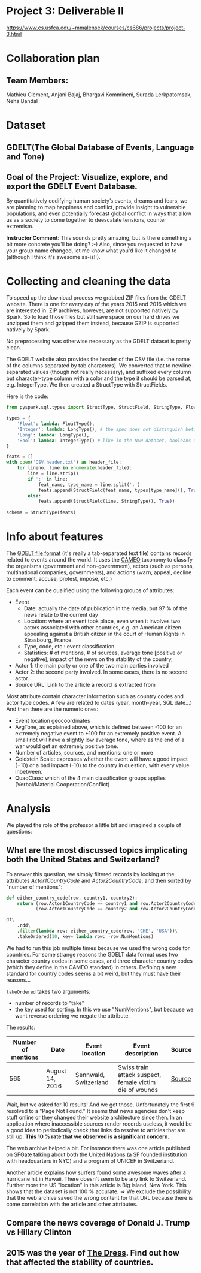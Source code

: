 # Project 3: Deliverable II

https://www.cs.usfca.edu/~mmalensek/courses/cs686/projects/project-3.html

# Collaboration plan
## Team Members:
Mathieu Clement,
Anjani Bajaj,
Bhargavi Kommineni,
Surada Lerkpatomsak,
Neha Bandal

# Dataset 
## GDELT(The Global Database of Events, Language and Tone)
## Goal of the Project: Visualize, explore, and export the GDELT Event Database.
By quantitatively codifying human society’s events, dreams and fears,  we are planning to map happiness and conflict, provide insight to vulnerable populations, and even potentially forecast global conflict in ways that allow us as a society to come together to deescalate tensions, counter extremism.

**Instructor Comment**: This sounds pretty amazing, but is there something a bit more concrete you'll be doing? :-) Also, since you requested to have your group name changed, let me know what you'd like it changed to (although I think it's awesome as-is!!).

# Collecting and cleaning the data

To speed up the download process we grabbed ZIP files from the GDELT website.
There is one for every day of the years 2015 and 2016 which we are interested in.
ZIP archives, however, are not supported natively by Spark.
So to load those files but still save space on our hard drives we unzipped them and gzipped them instead, because GZIP is supported natively by Spark.

No preprocessing was otherwise necessary as the GDELT dataset is pretty clean.

The GDELT website also provides the header of the CSV file (i.e. the name of the columns separated by tab characters). We converted that to newline-separated values (though not really necessary), and suffixed every column but character-type column with a color and the type it should be parsed at, e.g. IntegerType.
We then created a StructType with StructFields.

Here is the code:

```python
from pyspark.sql.types import StructType, StructField, StringType, FloatType, LongType, IntegerType, BooleanType

types = {
    'Float': lambda: FloatType(),
    'Integer': lambda: LongType(), # the spec does not distinguish between integer and long, so long it is
    'Long': lambda: LongType(),
    'Bool': lambda: IntegerType() # like in the NAM dataset, booleans are expressed as numbers (0 and 1)
}

feats = []
with open('CSV.header.txt') as header_file:
    for lineno, line in enumerate(header_file):
        line = line.strip()
        if ':' in line:
            feat_name, type_name = line.split(':')
            feats.append(StructField(feat_name, types[type_name](), True))
        else:
            feats.append(StructField(line, StringType(), True))
            
schema = StructType(feats)
```

# Info about features

The [GDELT file format](http://data.gdeltproject.org/documentation/GDELT-Data_Format_Codebook.pdf) (it's really a tab-separated text file) contains records related to events around the world. It uses the [CAMEO](http://data.gdeltproject.org/documentation/CAMEO.Manual.1.1b3.pdf) taxonomy to classify the organisms (government and non-government), actors (such as persons, multinational companies, governments), and actions (warn, appeal, decline to comment, accuse, protest, impose,  etc.)

Each event can be qualified using the following groups of attributes:

  - Event 
    * Date: actually the date of publication in the media, but 97 % of the news relate to the current day
    * Location: where an event took place, even when it involves two actors associated with other countries, e.g. an American citizen appealing against a British citizen in the court of Human Rights in Strasbourg, France.
    * Type, code, etc.: event classification
    * Statistics: # of mentions, # of sources, average tone \[positive or negative\], impact of the news on the stability of the country, 
  - Actor 1: the main party or one of the two main parties involved
  - Actor 2: the second party involved. In some cases, there is no second actor.
  - Source URL: Link to the article a record is extracted from
 
Most attribute contain character information such as country codes and actor type codes.
A few are related to dates (year, month-year, SQL date...)
And then there are the numeric ones:

  - Event location geocoordinates
  - AvgTone, as explained above, which is defined between -100 for an extremely negative event to +100 for an extremely positive event. A small riot will have a slightly low average tone, where as the end of a war would get an extremely positive tone.
  - Number of articles, sources, and mentions: one or more
  - Goldstein Scale: expresses whether the event will have a good impact (+10) or a bad impact (-10) to the country in question, with every value inbetween.
  - QuadClass: which of the 4 main classification groups applies (Verbal/Material Cooperation/Conflict)

# Analysis

We played the role of the professor a little bit and imagined a couple of questions:

## What are the most discussed topics implicating both the United States and Switzerland?

To answer this question, we simply filtered records by looking at the attributes *Actor1CountryCode* and *Actor2CountryCode*, and then sorted by "number of mentions":

```python
def either_country_code(row, country1, country2):
    return (row.Actor1CountryCode == country1 and row.Actor2CountryCode == country2) or\
           (row.Actor1CountryCode == country2 and row.Actor2CountryCode == country1)

df\
    .rdd\
    .filter(lambda row: either_country_code(row, 'CHE', 'USA'))\
    .takeOrdered(10, key= lambda row: -row.NumMentions)
```

We had to run this job multiple times because we used the wrong code for countries. For some strange reasons the GDELT data format uses two character country codes in some cases, and three character country codes (which they define in the CAMEO standard) in others. Defining a new standard for country codes seems a bit weird, but they must have their reasons...

`takeOrdered` takes two arguments:

  - number of records to "take"
  - the key used for sorting. In this we use "NumMentions", but because we want reverse ordering we negate the attribute. 

The results:

|Number of mentions|Date|Event location|Event description|Source|
|---|---|---|---|---|
|565|August 14, 2016|Sennwald, Switzerland|Swiss train attack suspect, female victim die of wounds|[Source](https://www.seattletimes.com/nation-world/swiss-police-no-indication-of-terrorism-in-train-attack/)|


Wait, but we asked for 10 results!
And we got those. Unfortunately the first 9 resolved to a "Page Not Found." It seems that news agencies don't keep stuff online or they changed their website architecture since then.
In an application where inaccessible sources render records useless, it would be a good idea to periodically check that links do resolve to articles that are still up. **This 10 % rate that we observed is a significant concern.**

The web archive helped a bit. For instance there was one article published on SFGate talking about both the United Nations (a SF founded institution with headquarters in NYC) and a program of UNICEF in Switzerland.

Another article explains how surfers found some awesome waves after a hurricane hit in Hawaii. There doesn't seem to be any link to Switzerland. Further more the US "location" in this article is Big Island, New York. This shows that the dataset is not 100 % accurate. => We exclude the possibility that the web archive saved the wrong content for that URL because there is come correlation with the article and other attributes.

## Compare the news coverage of Donald J. Trump vs Hillary Clinton

## 2015 was the year of [The Dress](https://en.wikipedia.org/wiki/The_dress). Find out how that affected the stability of countries.
